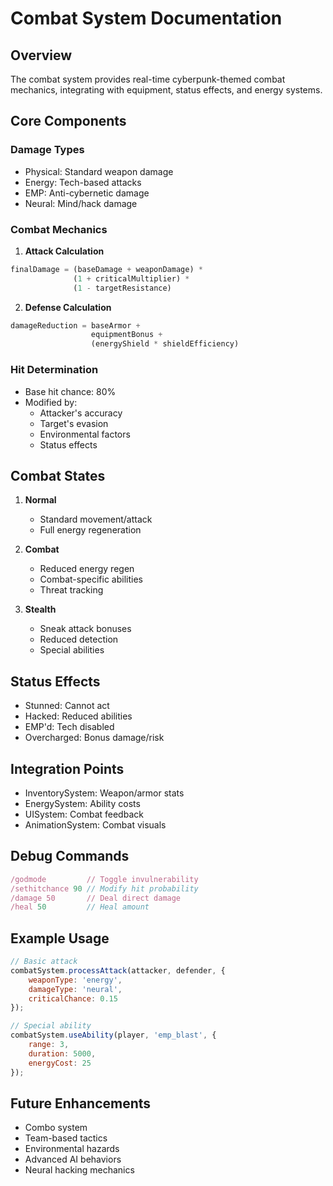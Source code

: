 # Combat System Documentation

## Overview
The combat system provides real-time cyberpunk-themed combat mechanics, integrating with equipment, status effects, and energy systems.

## Core Components

### Damage Types
- Physical: Standard weapon damage
- Energy: Tech-based attacks
- EMP: Anti-cybernetic damage
- Neural: Mind/hack damage

### Combat Mechanics
1. **Attack Calculation**
```javascript
finalDamage = (baseDamage + weaponDamage) * 
              (1 + criticalMultiplier) * 
              (1 - targetResistance)
```

2. **Defense Calculation**
```javascript
damageReduction = baseArmor + 
                  equipmentBonus + 
                  (energyShield * shieldEfficiency)
```

### Hit Determination
- Base hit chance: 80%
- Modified by:
  - Attacker's accuracy
  - Target's evasion
  - Environmental factors
  - Status effects

## Combat States
1. **Normal**
   - Standard movement/attack
   - Full energy regeneration

2. **Combat**
   - Reduced energy regen
   - Combat-specific abilities
   - Threat tracking

3. **Stealth**
   - Sneak attack bonuses
   - Reduced detection
   - Special abilities

## Status Effects
- Stunned: Cannot act
- Hacked: Reduced abilities
- EMP'd: Tech disabled
- Overcharged: Bonus damage/risk

## Integration Points
- InventorySystem: Weapon/armor stats
- EnergySystem: Ability costs
- UISystem: Combat feedback
- AnimationSystem: Combat visuals

## Debug Commands
```javascript
/godmode         // Toggle invulnerability
/sethitchance 90 // Modify hit probability
/damage 50       // Deal direct damage
/heal 50         // Heal amount
```

## Example Usage
```javascript
// Basic attack
combatSystem.processAttack(attacker, defender, {
    weaponType: 'energy',
    damageType: 'neural',
    criticalChance: 0.15
});

// Special ability
combatSystem.useAbility(player, 'emp_blast', {
    range: 3,
    duration: 5000,
    energyCost: 25
});
```

## Future Enhancements
- Combo system
- Team-based tactics
- Environmental hazards
- Advanced AI behaviors
- Neural hacking mechanics
